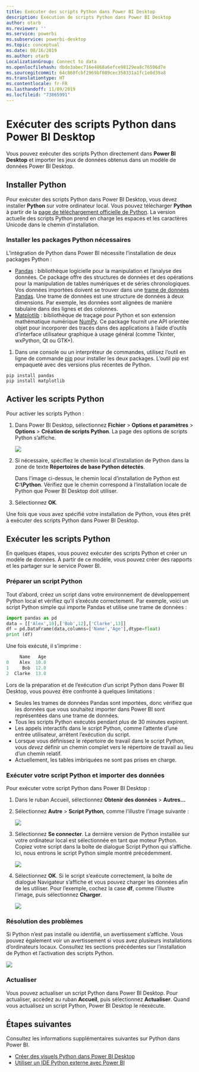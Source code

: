 ```yaml
---
title: Exécuter des scripts Python dans Power BI Desktop
description: Exécution de scripts Python dans Power BI Desktop
author: otarb
ms.reviewer: ''
ms.service: powerbi
ms.subservice: powerbi-desktop
ms.topic: conceptual
ms.date: 08/16/2019
ms.author: otarb
LocalizationGroup: Connect to data
ms.openlocfilehash: dbde3abec716e4868a6efce98129ea8c76506d7e
ms.sourcegitcommit: 64c860fcbf2969bf089cec358331a1fc1e0d39a8
ms.translationtype: HT
ms.contentlocale: fr-FR
ms.lasthandoff: 11/09/2019
ms.locfileid: "73865991"
---
```

# <a name="run-python-scripts-in-power-bi-desktop"></a>Exécuter des scripts Python dans Power BI Desktop

Vous pouvez exécuter des scripts Python directement dans **Power BI Desktop** et importer les jeux de données obtenus dans un modèle de données Power BI Desktop.

## <a name="install-python"></a>Installer Python

Pour exécuter des scripts Python dans Power BI Desktop, vous devez installer **Python** sur votre ordinateur local. Vous pouvez télécharger **Python** à partir de la [page de téléchargement officielle de Python](https://www.python.org/). La version actuelle des scripts Python prend en charge les espaces et les caractères Unicode dans le chemin d’installation.

### <a name="install-required-python-packages"></a>Installer les packages Python nécessaires

L’intégration de Python dans Power BI nécessite l’installation de deux packages Python :

- [Pandas](https://pandas.pydata.org/) : bibliothèque logicielle pour la manipulation et l’analyse des données. Ce package offre des structures de données et des opérations pour la manipulation de tables numériques et de séries chronologiques. Vos données importées doivent se trouver dans une [trame de données Pandas](https://www.tutorialspoint.com/python_pandas/python_pandas_dataframe.htm). Une trame de données est une structure de données à deux dimensions. Par exemple, les données sont alignées de manière tabulaire dans des lignes et des colonnes.
- [Matplotlib](https://matplotlib.org/) : bibliothèque de traçage pour Python et son extension mathématique numérique [NumPy](https://www.numpy.org/). Ce package fournit une API orientée objet pour incorporer des tracés dans des applications à l’aide d’outils d’interface utilisateur graphique à usage général (comme Tkinter, wxPython, Qt ou GTK+).

1. Dans une console ou un interpréteur de commandes, utilisez l’outil en ligne de commande [pip](https://pip.pypa.io/en/stable/) pour installer les deux packages. L’outil pip est empaqueté avec des versions plus récentes de Python.

```CMD
pip install pandas
pip install matplotlib
```

## <a name="enable-python-scripting"></a>Activer les scripts Python

Pour activer les scripts Python :

1. Dans Power BI Desktop, sélectionnez **Fichier** > **Options et paramètres** > **Options** > **Création de scripts Python**. La page des options de scripts Python s’affiche.

   ![](media/desktop-python-scripts/python-scripts-7.png)

1. Si nécessaire, spécifiez le chemin local d’installation de Python dans la zone de texte **Répertoires de base Python détectés**. 

   Dans l’image ci-dessus, le chemin local d’installation de Python est **C:\Python**. Vérifiez que le chemin correspond à l’installation locale de Python que Power BI Desktop doit utiliser.

1. Sélectionnez **OK**.

Une fois que vous avez spécifié votre installation de Python, vous êtes prêt à exécuter des scripts Python dans Power BI Desktop.

## <a name="run-python-scripts"></a>Exécuter les scripts Python

En quelques étapes, vous pouvez exécuter des scripts Python et créer un modèle de données. À partir de ce modèle, vous pouvez créer des rapports et les partager sur le service Power BI.

### <a name="prepare-a-python-script"></a>Préparer un script Python
Tout d’abord, créez un script dans votre environnement de développement Python local et vérifiez qu’il s’exécute correctement. Par exemple, voici un script Python simple qui importe Pandas et utilise une trame de données :

```python
import pandas as pd
data = [['Alex',10],['Bob',12],['Clarke',13]]
df = pd.DataFrame(data,columns=['Name','Age'],dtype=float)
print (df)
```
Une fois exécuté, il s’imprime :

```python
     Name   Age
0    Alex  10.0
1     Bob  12.0
2  Clarke  13.0
```

Lors de la préparation et de l’exécution d’un script Python dans Power BI Desktop, vous pouvez être confronté à quelques limitations :

* Seules les trames de données Pandas sont importées, donc vérifiez que les données que vous souhaitez importer dans Power BI sont représentées dans une trame de données.
* Tous les scripts Python exécutés pendant plus de 30 minutes expirent.
* Les appels interactifs dans le script Python, comme l’attente d’une entrée utilisateur, arrêtent l’exécution du script.
* Lorsque vous définissez le répertoire de travail dans le script Python, vous *devez* définir un chemin complet vers le répertoire de travail au lieu d’un chemin relatif.
* Actuellement, les tables imbriquées ne sont pas prises en charge. 

### <a name="run-your-python-script-and-import-data"></a>Exécuter votre script Python et importer des données

Pour exécuter votre script Python dans Power BI Desktop :

1. Dans le ruban Accueil, sélectionnez **Obtenir des données** > **Autres...**
   
1. Sélectionnez **Autre** > **Script Python**, comme l’illustre l’image suivante :

   ![](media/desktop-python-scripts/python-scripts-1.png)
   
1. Sélectionnez **Se connecter**. La dernière version de Python installée sur votre ordinateur local est sélectionnée en tant que moteur Python. Copiez votre script dans la boîte de dialogue Script Python qui s’affiche. Ici, nous entrons le script Python simple montré précédemment.

   ![](media/desktop-python-scripts/python-scripts-6.png)

1. Sélectionnez **OK**. Si le script s’exécute correctement, la boîte de dialogue Navigateur s’affiche et vous pouvez charger les données afin de les utiliser. Pour l’exemple, cochez la case **df**, comme l’illustre l’image, puis sélectionnez **Charger**.

   ![](media/desktop-python-scripts/python-scripts-5.png) 

### <a name="troubleshooting"></a>Résolution des problèmes

Si Python n’est pas installé ou identifié, un avertissement s’affiche. Vous pouvez également voir un avertissement si vous avez plusieurs installations d’ordinateurs locaux. Consultez les sections précédentes sur l’installation de Python et l’activation des scripts Python.

![](media/desktop-python-scripts/python-scripts-3.png)

### <a name="refresh"></a>Actualiser

Vous pouvez actualiser un script Python dans Power BI Desktop. Pour actualiser, accédez au ruban **Accueil**, puis sélectionnez **Actualiser**. Quand vous actualisez un script Python, Power BI Desktop le réexécute.

## <a name="next-steps"></a>Étapes suivantes

Consultez les informations supplémentaires suivantes sur Python dans Power BI.

* [Créer des visuels Python dans Power BI Desktop](desktop-python-visuals.md)
* [Utiliser un IDE Python externe avec Power BI](desktop-python-ide.md)
